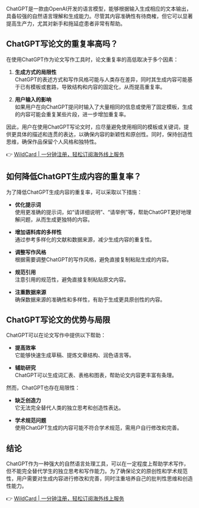 ChatGPT是一款由OpenAI开发的语言模型，能够根据输入生成相应的文本输出，具备较强的自然语言理解和生成能力。尽管其内容准确性有待商榷，但它可以显著提高生产力，尤其对新手和拖延症患者非常有帮助。

## ChatGPT写论文的重复率高吗？

在使用ChatGPT作为论文写作工具时，论文重复率的高低取决于多个因素：

1. **生成方式的局限性**  
   ChatGPT的表述方式和写作风格可能与人类存在差异，同时其生成内容可能基于已有模板或套路，导致结构和内容的固定化，从而提高重复率。

2. **用户输入的影响**  
   如果用户在向ChatGPT提问时输入了大量相同的信息或使用了固定模板，生成的内容可能会重复某些片段，进一步增加重复率。

因此，用户在使用ChatGPT写论文时，应尽量避免使用相同的模板或关键词，提供更具体的描述和连贯的表达，以确保内容的新颖性和原创性。同时，保持创造性思维，确保作品保留个人风格和独特性。

👉 [WildCard | 一分钟注册，轻松订阅海外线上服务](https://bit.ly/bewildcard)

## 如何降低ChatGPT生成内容的重复率？

为了降低ChatGPT生成内容的重复率，可以采取以下措施：

- **优化提示词**  
  使用更准确的提示词，如“请详细说明”、“请举例”等，帮助ChatGPT更好地理解问题，从而生成更独特的内容。

- **增加语料库的多样性**  
  通过参考多样化的文献和数据来源，减少生成内容的重复性。

- **调整写作风格**  
  根据需要调整ChatGPT的写作风格，避免直接复制粘贴生成的内容。

- **规范引用**  
  注意引用的规范性，避免直接复制粘贴原文内容。

- **注重数据来源**  
  确保数据来源的准确性和多样性，有助于生成更具原创性的内容。

## ChatGPT写论文的优势与局限

ChatGPT可以在论文写作中提供以下帮助：

- **提高效率**  
  它能够快速生成草稿、提炼文章结构、润色语言等。

- **辅助研究**  
  ChatGPT可以生成词汇表、表格和图表，帮助论文内容更丰富有条理。

然而，ChatGPT也存在局限性：

- **缺乏创造力**  
  它无法完全替代人类的独立思考和创造性表达。

- **学术规范问题**  
  使用ChatGPT生成的内容可能不符合学术规范，需用户自行修改和完善。

## 结论

ChatGPT作为一种强大的自然语言处理工具，可以在一定程度上帮助学术写作，但不能完全替代学生的独立思考和写作能力。为了确保论文的原创性和学术规范性，用户需要对生成内容进行修改和完善，同时注重培养自己的批判性思维和创造性能力。

👉 [WildCard | 一分钟注册，轻松订阅海外线上服务](https://bit.ly/bewildcard)